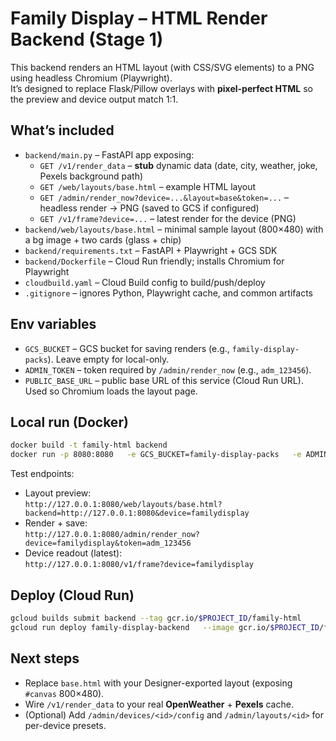 # Family Display – HTML Render Backend (Stage 1)

This backend renders an HTML layout (with CSS/SVG elements) to a PNG using headless Chromium (Playwright).  
It’s designed to replace Flask/Pillow overlays with **pixel-perfect HTML** so the preview and device output match 1:1.

## What’s included
- `backend/main.py` – FastAPI app exposing:
  - `GET /v1/render_data` – **stub** dynamic data (date, city, weather, joke, Pexels background path)
  - `GET /web/layouts/base.html` – example HTML layout
  - `GET /admin/render_now?device=...&layout=base&token=...` – headless render → PNG (saved to GCS if configured)
  - `GET /v1/frame?device=...` – latest render for the device (PNG)
- `backend/web/layouts/base.html` – minimal sample layout (800×480) with a bg image + two cards (glass + chip)
- `backend/requirements.txt` – FastAPI + Playwright + GCS SDK
- `backend/Dockerfile` – Cloud Run friendly; installs Chromium for Playwright
- `cloudbuild.yaml` – Cloud Build config to build/push/deploy
- `.gitignore` – ignores Python, Playwright cache, and common artifacts

## Env variables
- `GCS_BUCKET` – GCS bucket for saving renders (e.g., `family-display-packs`). Leave empty for local-only.
- `ADMIN_TOKEN` – token required by `/admin/render_now` (e.g., `adm_123456`).
- `PUBLIC_BASE_URL` – public base URL of this service (Cloud Run URL). Used so Chromium loads the layout page.

## Local run (Docker)
```bash
docker build -t family-html backend
docker run -p 8080:8080   -e GCS_BUCKET=family-display-packs   -e ADMIN_TOKEN=adm_123456   -e PUBLIC_BASE_URL=http://127.0.0.1:8080   family-html
```

Test endpoints:
- Layout preview:  
  `http://127.0.0.1:8080/web/layouts/base.html?backend=http://127.0.0.1:8080&device=familydisplay`
- Render + save:  
  `http://127.0.0.1:8080/admin/render_now?device=familydisplay&token=adm_123456`
- Device readout (latest):  
  `http://127.0.0.1:8080/v1/frame?device=familydisplay`

## Deploy (Cloud Run)
```bash
gcloud builds submit backend --tag gcr.io/$PROJECT_ID/family-html
gcloud run deploy family-display-backend   --image gcr.io/$PROJECT_ID/family-html   --region australia-southeast1   --platform managed   --allow-unauthenticated   --set-env-vars GCS_BUCKET=family-display-packs,ADMIN_TOKEN=adm_123456,PUBLIC_BASE_URL=https://<your-run-url>
```

## Next steps
- Replace `base.html` with your Designer-exported layout (exposing `#canvas` 800×480).
- Wire `/v1/render_data` to your real **OpenWeather** + **Pexels** cache.
- (Optional) Add `/admin/devices/<id>/config` and `/admin/layouts/<id>` for per-device presets.
